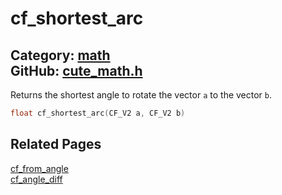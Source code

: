 [//]: # (This file is automatically generated by Cute Framework's docs parser.)
[//]: # (Do not edit this file by hand!)
[//]: # (See: https://github.com/RandyGaul/cute_framework/blob/master/samples/docs_parser.cpp)
[](../header.md ':include')

# cf_shortest_arc

Category: [math](/api_reference?id=math)  
GitHub: [cute_math.h](https://github.com/RandyGaul/cute_framework/blob/master/include/cute_math.h)  
---

Returns the shortest angle to rotate the vector `a` to the vector `b`.

```cpp
float cf_shortest_arc(CF_V2 a, CF_V2 b)
```

## Related Pages

[cf_from_angle](/math/cf_from_angle.md)  
[cf_angle_diff](/math/cf_angle_diff.md)  
